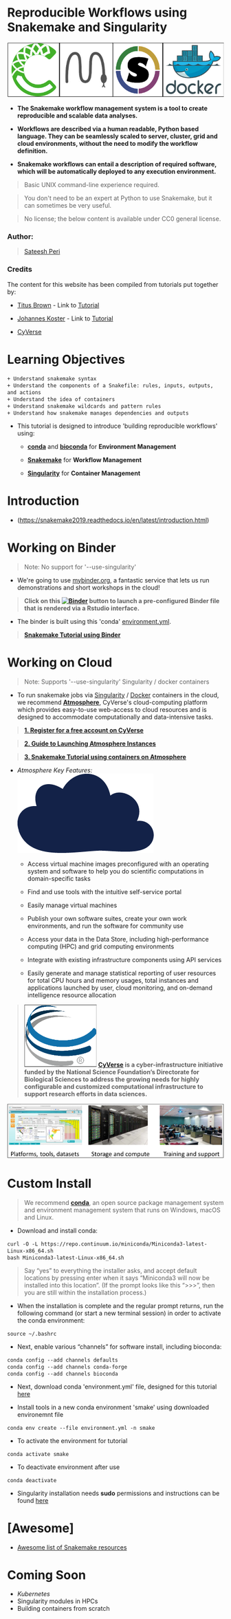 Reproducible Workflows using Snakemake and Singularity
===
![logo](/img/tutorial_logo.png)

- **The Snakemake workflow management system is a tool to create reproducible and scalable data analyses.**

- **Workflows are described via a human readable, Python based language. They can be seamlessly scaled to server, cluster, grid and cloud environments, without the need to modify the workflow definition.**

- **Snakemake workflows can entail a description of required software, which will be automatically deployed to any execution environment.**

> Basic UNIX command-line experience required.

> You don't need to be an expert at Python to use Snakemake, but it can sometimes be very useful.

> No license; the below content is available under CC0 general license.

### Author:
> [Sateesh Peri](https://twitter.com/perisateesh)

### Credits
The content for this website has been compiled from tutorials put together by:

+ [Titus Brown](https://twitter.com/ctitusbrown) - Link to [Tutorial](https://github.com/ctb/2019-snakemake-ucdavis)

+ [Johannes Koster](https://twitter.com/johanneskoester) - Link to [Tutorial](https://snakemake.readthedocs.io/en/stable/tutorial/tutorial.html)

+ [CyVerse](https://www.cyverse.org/about)

# Learning Objectives

	+ Understand snakemake syntax
	+ Understand the components of a Snakefile: rules, inputs, outputs, and actions
	+ Understand the idea of containers
	+ Understand snakemake wildcards and pattern rules
	+ Understand how snakemake manages dependencies and outputs

- This tutorial is designed to introduce 'building reproducible workflows' using:
	+ [**conda**](https://conda.io/en/latest/) and [**bioconda**](https://bioconda.github.io/) for **Environment Management**

	+ [**Snakemake**](https://snakemake.readthedocs.io/en/stable/) for **Workflow Management**

	+ [**Singularity**](https://www.sylabs.io/docs/) for **Container Management**

# Introduction

- (https://snakemake2019.readthedocs.io/en/latest/introduction.html)

# Working on Binder

> Note:  No support for '--use-singularity'

- We're going to use [mybinder.org](https://mybinder.org/), a fantastic service that lets us run demonstrations and short workshops in the cloud! 

> **Click on this [![Binder](https://mybinder.org/badge_logo.svg)](https://mybinder.org/v2/gh/sateeshperi/snakemake2019.git/binder?urlpath=rstudio) button to launch a pre-configured Binder file that is rendered via a Rstudio interface.**

- The binder is built using this 'conda' [environment.yml](https://github.com/sateeshperi/snakemake2019/blob/master/binder/environment.yml).

> [**Snakemake Tutorial using Binder**](https://snakemake2019.readthedocs.io/en/latest/basic_tutorial.html)

# Working on Cloud

> Note: Supports '--use-singularity' Singularity / docker containers

- To run snakemake jobs via [Singularity](https://singularity-hub.org/) / [Docker](https://hub.docker.com/) containers in the cloud, we recommend [**Atmosphere**](https://www.cyverse.org/atmosphere), CyVerse's cloud-computing platform which provides easy-to-use web-access to cloud resources and is designed to accommodate computationally and data-intensive tasks.

> [**1. Register for a free account on CyVerse**](https://user.cyverse.org/register)

> [**2. Guide to Launching Atmosphere Instances**](https://snakemake2019.readthedocs.io/en/latest/Atmosphere_Cloud.html)

> [**3. Snakemake Tutorial using containers on Atmosphere**](https://snakemake2019.readthedocs.io/en/latest/container_tutorial.html)

- *Atmosphere Key Features:* ![logo](/img/atmosphere_icon.png)

	+ Access virtual machine images preconfigured with an operating system and software to help you do scientific computations in domain-specific tasks

	+ Find and use tools with the intuitive self-service portal

	+ Easily manage virtual machines

	+ Publish your own software suites, create your own work environments, and run the software for community use

	+ Access your data in the Data Store, including high-performance computing (HPC) and grid computing environments

	+ Integrate with existing infrastructure components using API services

	+ Easily generate and manage statistical reporting of user resources for total CPU hours and memory usages, total instances and applications launched by user, cloud monitoring, and on-demand intelligence resource allocation


> ![cyverse_logo](/img/cyverse_logo.png) **[**CyVerse**](https://www.cyverse.org/about) is a cyber-infrastructure initiative funded by the National Science Foundation’s Directorate for Biological Sciences to address the growing needs for highly configurable and customized computational infrastructure to support research efforts in data sciences.**

![cyverse_services](/img/cyverse_services.png)

# Custom Install

> We recommend [**conda**](https://conda.io/en/latest/), an open source package management system and environment management system that runs on Windows, macOS and Linux.

- Download and install conda:

```
curl -O -L https://repo.continuum.io/miniconda/Miniconda3-latest-Linux-x86_64.sh
bash Miniconda3-latest-Linux-x86_64.sh
```
> Say “yes” to everything the installer asks, and accept default locations by pressing enter when it says “Miniconda3 will now be installed into this location”. (If the prompt looks like this “>>>”, then you are still within the installation process.)

- When the installation is complete and the regular prompt returns, run the following command (or start a new terminal session) in order to activate the conda environment:

```
source ~/.bashrc
```
- Next, enable various “channels” for software install, including bioconda:

```
conda config --add channels defaults
conda config --add channels conda-forge
conda config --add channels bioconda
```

- Next, download conda 'environment.yml' file, designed for this tutorial [here](https://github.com/sateeshperi/snakemake2019/blob/master/binder/environment.yml)

- Install tools in a new conda environment 'smake' using downloaded environemnt file

```
conda env create --file environment.yml -n smake
```

- To activate the environment for tutorial
```
conda activate smake
```

- To deactivate environment after use
```
conda deactivate
```

- Singularity installation needs **sudo** permissions and instructions can be found [here](https://www.sylabs.io/guides/3.0/user-guide/installation.html#installation)

# [Awesome]

+ [Awesome list of Snakemake resources](https://snakemake2019.readthedocs.io/en/latest/awesome.html)

# Coming Soon

+ *Kubernetes*
+  Singularity modules in HPCs
+ Building containers from scratch
